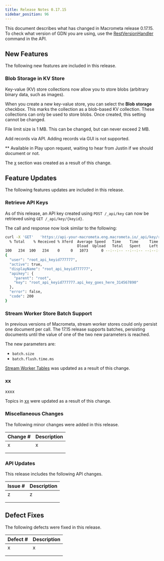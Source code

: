 ```yaml
---
title: Release Notes 0.17.15
sidebar_position: 96
---
```


This document describes what has changed in Macrometa release 0.17.15. To check what version of GDN you are using, use the [RestVersionHandler](https://macrometa.com/docs/api#/operations/RestVersionHandler) command in the API.

## New Features

The following new features are included in this release.

### Blob Storage in KV Store

Key-value (KV) store collections now allow you to store blobs (arbitrary binary data, such as images).

When you create a new key-value store, you can select the **Blob storage** checkbox. This marks the collection as a blob-based KV collection. These collections can only be used to store blobs. Once created, this setting cannot be changed.

File limit size is 1 MB. This can be changed, but can never exceed 2 MB.

Add records via API. Adding records via GUI is not supported.

** Available in Play upon request, waiting to hear from Justin if we should document or not.

The [x](../account-management/plans/) section was created as a result of this change.

## Feature Updates

The following features updates are included in this release.

### Retrieve API Keys

As of this release, an API key created using `POST /_api/key` can now be retrieved using `GET /_api/key/{keyid}`.

The call and response now look similar to the following:

```bash
curl -X 'GET'   'https://api-your-macrometa.eng.macrometa.io/_api/key/root_api_keyid777777'   -H 'accept: application/json'   -H 'Authorization: bearer <JWT>' | jq
  % Total    % Received % Xferd  Average Speed   Time    Time     Time  Current
                                 Dload  Upload   Total   Spent    Left  Speed
100   234  100   234    0     0   1073      0 --:--:-- --:--:-- --:--:--  1073
{
  "user": "root_api_keyid777777",
  "active": true,
  "displayName": "root_api_keyid777777",
  "apikey": {
    "parent": "root",
    "key": "root_api_keyid777777.api_key_goes_here_314567890"
  },
  "error": false,
  "code": 200
}
```

### Stream Worker Store Batch Support

In previous versions of Macrometa, stream worker stores could only persist one document per call. The 17.15 release supports batches, persisting documents until the value of one of the two new parameters is reached.

The new parameters are:

- `batch.size`
- `batch.flush.time.ms`

[Stream Worker Tables](../cep/table/) was updated as a result of this change.

### xx

xxxx

Topics in [xx](../queries/redis/) were updated as a result of this change.

### Miscellaneous Changes

The following minor changes were added in this release.

| Change # | Description |
| -------- | ----------- |
| x        | x           |
|          |             |
|          |             |

### API Updates

This release includes the following API changes.

| Issue # | Description |
| ------- | ----------- |
| z       | z           |
|         |             |
|         |             |

## Defect Fixes

The following defects were fixed in this release.

| Defect # | Description |
| -------- | ----------- |
| x        | x           |
|          |             |
|          |             |
